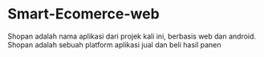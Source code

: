 # Smart-Ecomerce-web
Shopan adalah nama aplikasi dari projek kali ini, berbasis web dan android. Shopan adalah sebuah platform aplikasi jual dan beli hasil panen
